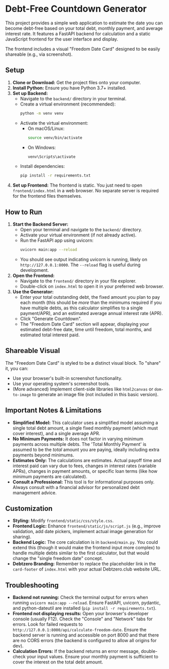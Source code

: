 # Debt-Free Countdown Generator

This project provides a simple web application to estimate the date you can become debt-free based on your total debt, monthly payment, and average interest rate. It features a FastAPI backend for calculation and a static JavaScript frontend for the user interface and display.

The frontend includes a visual "Freedom Date Card" designed to be easily shareable (e.g., via screenshot).


## Setup

1.  **Clone or Download:** Get the project files onto your computer.
2.  **Install Python:** Ensure you have Python 3.7+ installed.
3.  **Set up Backend:**
    *   Navigate to the `backend/` directory in your terminal.
    *   Create a virtual environment (recommended):
        ```bash
        python -m venv venv
        ```
    *   Activate the virtual environment:
        *   On macOS/Linux:
            ```bash
            source venv/bin/activate
            ```
        *   On Windows:
            ```bash
            venv\Scripts\activate
            ```
    *   Install dependencies:
        ```bash
        pip install -r requirements.txt
        ```
4.  **Set up Frontend:** The frontend is static. You just need to open `frontend/index.html` in a web browser. No separate server is required for the frontend files themselves.

## How to Run

1.  **Start the Backend Server:**
    *   Open your terminal and navigate to the `backend/` directory.
    *   Activate your virtual environment (if not already active).
    *   Run the FastAPI app using uvicorn:
        ```bash
        uvicorn main:app --reload
        ```
    *   You should see output indicating uvicorn is running, likely on `http://127.0.0.1:8000`. The `--reload` flag is useful during development.
2.  **Open the Frontend:**
    *   Navigate to the `frontend/` directory in your file explorer.
    *   Double-click on `index.html` to open it in your preferred web browser.
3.  **Use the Generator:**
    *   Enter your total outstanding debt, the fixed amount you plan to pay each month (this should be *more* than the minimums required if you have multiple debts, as this calculator simplifies to a single payment/APR), and an estimated average annual interest rate (APR).
    *   Click "Generate Countdown".
    *   The "Freedom Date Card" section will appear, displaying your estimated debt-free date, time until freedom, total months, and estimated total interest paid.

## Shareable Visual

The "Freedom Date Card" is styled to be a distinct visual block. To "share" it, you can:

*   Use your browser's built-in screenshot functionality.
*   Use your operating system's screenshot tools.
*   (More advanced) Implement client-side libraries like `html2canvas` or `dom-to-image` to generate an image file (not included in this basic version).

## Important Notes & Limitations

*   **Simplified Model:** This calculator uses a simplified model assuming a single total debt amount, a single fixed monthly payment (which must cover interest), and a single average APR.
*   **No Minimum Payments:** It does not factor in varying minimum payments across multiple debts. The 'Total Monthly Payment' is assumed to be the *total* amount you are paying, ideally including extra payments beyond minimums.
*   **Estimates Only:** The calculations are estimates. Actual payoff time and interest paid can vary due to fees, changes in interest rates (variable APRs), changes in payment amounts, or specific loan terms (like how minimum payments are calculated).
*   **Consult a Professional:** This tool is for informational purposes only. Always consult with a financial advisor for personalized debt management advice.

## Customization

*   **Styling:** Modify `frontend/static/css/style.css`.
*   **Frontend Logic:** Enhance `frontend/static/js/script.js` (e.g., improve validation, add date pickers, implement actual image generation for sharing).
*   **Backend Logic:** The core calculation is in `backend/main.py`. You could extend this (though it would make the frontend input more complex) to handle multiple debts similar to the first calculator, but that would change the "single freedom date" concept.
*   **Debtzero Branding:** Remember to replace the placeholder link in the `card-footer` of `index.html` with your actual Debtzero.club website URL.

## Troubleshooting

*   **Backend not running:** Check the terminal output for errors when running `uvicorn main:app --reload`. Ensure FastAPI, uvicorn, pydantic, and python-dateutil are installed (`pip install -r requirements.txt`).
*   **Frontend not displaying results:** Open your browser's developer console (usually F12). Check the "Console" and "Network" tabs for errors. Look for failed requests to `http://127.0.0.1:8000/api/calculate-freedom-date`. Ensure the backend server is running and accessible on port 8000 and that there are no CORS errors (the backend is configured to allow all origins for dev).
*   **Calculation Errors:** If the backend returns an error message, double-check your input values. Ensure your monthly payment is sufficient to cover the interest on the total debt amount.